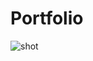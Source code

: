 
<h1>Portfolio</h1>

![shot](https://github.com/itsDevRahul/itsdevrahul.github.io/assets/154493796/04c1fc54-34de-43ea-aeb9-8d8ed012bc87)
